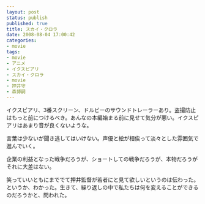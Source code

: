 ```yaml
---
layout: post
status: publish
published: true
title: スカイ・クロラ
date: 2008-08-04 17:00:42
categories:
- movie
tags:
- movie
- アニメ
- イクスピアリ
- スカイ・クロラ
- movie
- 押井守
- 森博嗣
---
```

イクスピアリ、3番スクリーン、ドルビーのサウンドトレーラーあり。盗撮防止はもっと前につけるべき。あんなの本編始まる前に見せて気分が悪い。イクスピアリはあまり音が良くないような。

言葉は少ないが聞き逃してはいけない。声優と絵が相俟って淡々とした雰囲気で進んでいく。

企業の利益となった戦争だろうが、ショートしての戦争だろうが、本物だろうがそれに大差はない。

笑っていいともにまででて押井監督が若者にと見て欲しいというのは伝わった。というか、わかった。生きて、繰り返しの中で私たちは何を変えることができるのだろうかと、問われた。
